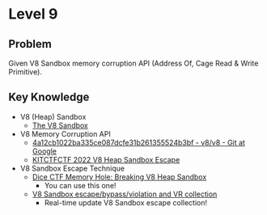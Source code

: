 # Level 9

## Problem

Given V8 Sandbox memory corruption API (Address Of, Cage Read & Write Primitive).

## Key Knowledge
- V8 (Heap) Sandbox
    - [The V8 Sandbox](https://v8.dev/blog/sandbox)
- V8 Memory Corruption API
    - [4a12cb1022ba335ce087dcfe31b261355524b3bf - v8/v8 - Git at Google](https://chromium.googlesource.com/v8/v8/+/4a12cb1022ba335ce087dcfe31b261355524b3bf)
    - [KITCTFCTF 2022 V8 Heap Sandbox Escape](https://ju256.rip/posts/kitctfctf22-date/#v8s-memory-corruption-api)
- V8 Sandbox Escape Technique
    - [Dice CTF Memory Hole: Breaking V8 Heap Sandbox](https://mem2019.github.io/jekyll/update/2022/02/06/DiceCTF-Memory-Hole.html)
        - You can use this one!
    - [V8 Sandbox escape/bypass/violation and VR collection](https://github.com/xv0nfers/V8-sbx-bypass-collection)
        - Real-time update V8 Sandbox escape collection!